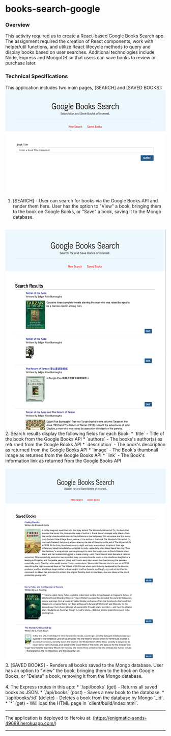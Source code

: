 # books-search-google

### Overview
This activity required us to create a React-based Google Books Search app. The assignment required the creation of React components, work with helper/util functions, and utilize React lifecycle methods to query and display books based on user searches. Additional technologies include Node, Express and MongoDB so that users can save books to review or purchase later.

### Technical Specifications
This application includes two main pages, [SEARCH] and [SAVED BOOKS]:
<img src="./client/public/images/google-books-search.png">
  1. [SEARCH] - User can search for books via the Google Books API and render them here. User has the option to "View" a book, bringing them to the book on Google Books, or "Save" a book, saving it to the Mongo database.
  <br /> 
<img src="./client/public/images/google-books-search-results.png">
  2. Search results display the following fields for each Book:
* `title` - Title of the book from the Google Books API
* `authors` - The books's author(s) as returned from the Google Books API
* `description` - The book's description as returned from the Google Books API
* `image` - The Book's thumbnail image as returned from the Google Books API
* `link` - The Book's information link as returned from the Google Books API
<br /><br />
<img src="./client/public/images/google-books-saved.png">
  3. [SAVED BOOKS] - Renders all books saved to the Mongo database. User has an option to "View" the book, bringing them to the book on Google Books, or "Delete" a book, removing it from the Mongo database.
<br /><br />
4. The Express routes in this app:
* `/api/books` (get) - Returns all saved books as JSON.
* `/api/books` (post) - Saves a new book to the database.
* `/api/books/:id` (delete) - Deletes a book from the database by Mongo `_id`.
* `*` (get) - Will load the HTML page in `client/build/index.html`.

- - -

The application is deployed to Heroku at: (https://enigmatic-sands-49688.herokuapp.com/)

- - -